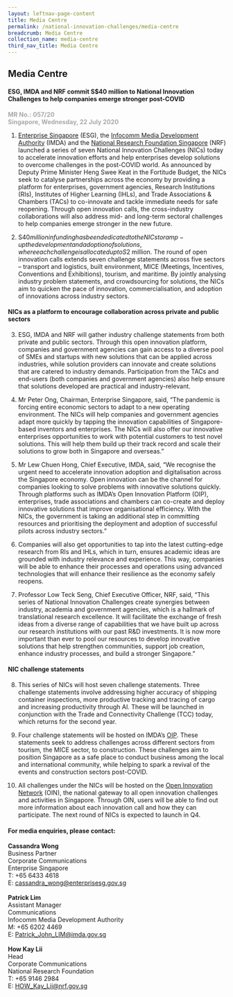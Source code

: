 ```yaml
---
layout: leftnav-page-content
title: Media Centre
permalink: /national-innovation-challenges/media-centre
breadcrumb: Media Centre
collection_name: media-centre
third_nav_title: Media Centre
---
```

## **Media Centre** 
#### **ESG, IMDA and NRF commit S$40 million to National Innovation Challenges to help companies emerge stronger post-COVID**

<font color=" #a9a9a9"><b>MR No.: 057/20<br>Singapore, Wednesday, 22 July 2020 </b></font>
1. <a href="https://www.enterprisesg.gov.sg/" target="_blank">Enterprise Singapore</a> (ESG), the <a href="https://www.imda.gov.sg/" target="_blank">Infocomm Media Development Authority</a> (IMDA) and the <a href="https://www.nrf.gov.sg" target="_blank">National Research Foundation Singapore</a> (NRF) launched a series of seven National Innovation Challenges (NICs) today to accelerate innovation efforts and help enterprises develop solutions to overcome challenges in the post-COVID world. As announced by Deputy Prime Minister Heng Swee Keat in the Fortitude Budget, the NICs seek to catalyse partnerships across the economy by providing a platform for enterprises, government agencies, Research Institutions (RIs), Institutes of Higher Learning (IHLs), and Trade Associations & Chambers (TACs) to co-innovate and tackle immediate needs for safe reopening. Through open innovation calls, the cross-industry collaborations will also address mid- and long-term sectoral challenges to help companies emerge stronger in the new future. <br>

2. S$40 million in funding has been dedicated to the NICs to ramp-up the development and adoption of solutions, where each challenge is allocated up to S$2 million. The round of open innovation calls extends seven challenge statements across five sectors – transport and logistics, built environment, MICE (Meetings, Incentives, Conventions and Exhibitions), tourism, and maritime. By jointly analysing industry problem statements, and crowdsourcing for solutions, the NICs aim to quicken the pace of innovation, commercialisation, and adoption of innovations across industry sectors.

#### NICs as a platform to encourage collaboration across private and public sectors

3. ESG, IMDA and NRF will gather industry challenge statements from both private and public sectors. Through this open innovation platform, companies and government agencies can gain access to a diverse pool of SMEs and startups with new solutions that can be applied across industries, while solution providers can innovate and create solutions that are catered to industry demands. Participation from the TACs and end-users (both companies and government agencies) also help ensure that solutions developed are practical and industry-relevant. <br>

4. Mr Peter Ong, Chairman, Enterprise Singapore, said, “The pandemic is forcing entire economic sectors to adapt to a new operating environment. The NICs will help companies and government agencies adapt more quickly by tapping the innovation capabilities of Singapore-based inventors and enterprises. The NICs will also offer our innovative enterprises opportunities to work with potential customers to test novel solutions. This will help them build up their track record and scale their solutions to grow both in Singapore and overseas.” <br>

5. Mr Lew Chuen Hong, Chief Executive, IMDA, said, “We recognise the urgent need to accelerate innovation adoption and digitalisation across the Singapore economy. Open innovation can be the channel for companies looking to solve problems with innovative solutions quickly. Through platforms such as IMDA’s Open Innovation Platform (OIP), enterprises, trade associations and chambers can co-create and deploy innovative solutions that improve organisational efficiency. With the NICs, the government is taking an additional step in committing resources and prioritising the deployment and adoption of successful pilots across industry sectors.”<br>

6. Companies will also get opportunities to tap into the latest cutting-edge research from RIs and IHLs, which in turn, ensures academic ideas are grounded with industry relevance and experience. This way, companies will be able to enhance their processes and operations using advanced technologies that will enhance their resilience as the economy safely reopens. <br>

7. Professor Low Teck Seng, Chief Executive Officer, NRF, said, “This series of National Innovation Challenges create synergies between industry, academia and government agencies, which is a hallmark of translational research excellence. It will facilitate the exchange of fresh ideas from a diverse range of capabilities that we have built up across our research institutions with our past R&D investments. It is now more important than ever to pool our resources to develop innovative solutions that help strengthen communities, support job creation, enhance industry processes, and build a stronger Singapore.”

#### NIC challenge statements 

8. This series of NICs will host seven challenge statements. Three challenge statements involve addressing higher accuracy of shipping container inspections, more productive tracking and tracing of cargo and increasing productivity through AI. These will be launched in conjunction with the Trade and Connectivity Challenge  (TCC) today, which returns for the second year. <br>

9. Four challenge statements will be hosted on IMDA’s <a href="https://www.openinnovation.sg/about">OIP</a>. These statements seek to address challenges across different sectors from tourism, the MICE sector, to construction. These challenges aim to position Singapore as a safe place to conduct business among the local and international community, while helping to spark a revival of the events and construction sectors post-COVID.<br>
 
10. All challenges under the NICs will be hosted on the <a href="https://www.openinnovationnetwork.sg/national-innovation-challenges/">Open Innovation Network</a> (OIN), the national gateway to all open innovation challenges and activities in Singapore. Through OIN, users will be able to find out more information about each innovation call and how they can participate. The next round of NICs is expected to launch in Q4.

#### For media enquiries, please contact:<br>
<b>Cassandra Wong</b><br>
Business Partner<br>
Corporate Communications<br>
Enterprise Singapore<br>
T: +65 6433 4618<br>
E: cassandra_wong@enterprisesg.gov.sg<br><br>
<b>Patrick Lim</b><br>
Assistant Manager<br>
Communications<br>
Infocomm Media Development Authority <br>
M: +65 6202 4469<br>
E: Patrick_John_LIM@imda.gov.sg<br><br>
<b>How Kay Lii</b><br>
Head<br>
Corporate Communications<br>
National Research Foundation <br>
T: +65 9146 2984<br>
E: HOW_Kay_Lii@nrf.gov.sg<br>
